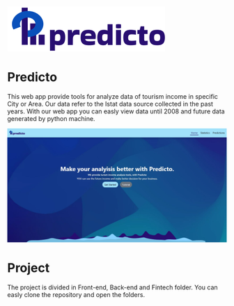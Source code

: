 ![Logo](logo-predicto.svg)

# Predicto

This web app provide tools for analyze data of tourism income in specific City or Area.
Our data refer to the Istat data source collected in the past years.
With our web app you can easly view data until 2008 and future data generated by python machine.


![App Screenshot](homepage.JPG)

# Project

The project is divided in Front-end, Back-end and Fintech folder.
You can easly clone the repository and open the folders.



